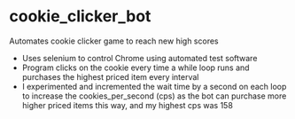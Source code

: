 # cookie_clicker_bot
Automates cookie clicker game to reach new high scores

- Uses selenium to control Chrome using automated test software
- Program clicks on the cookie every time a while loop runs and purchases the highest priced item every interval
- I experimented and incremented the wait time by a second on each loop to increase the cookies_per_second (cps) as the bot can purchase more higher priced items this way, and my highest cps was 158
